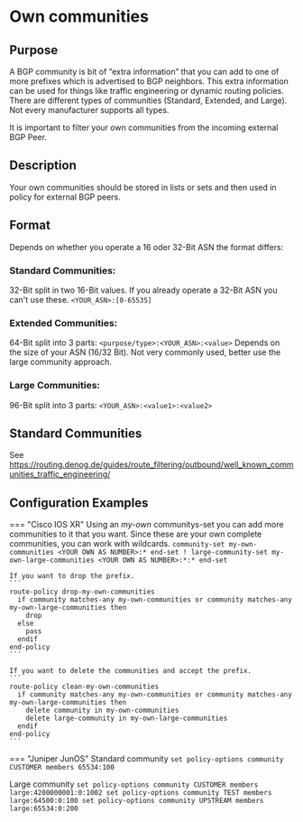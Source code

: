 # Own communities

## Purpose
A BGP community is bit of “extra information” that you can add to one of more prefixes which is advertised to BGP neighbors. This extra information can be used for things like traffic engineering or dynamic routing policies.
There are different types of communities (Standard, Extended, and Large). Not every manufacturer supports all types.

It is important to filter your own communities from the incoming external BGP Peer.

## Description
Your own communities should be stored in lists or sets and then used in policy for external BGP peers.

## Format
Depends on whether you operate a 16 oder 32-Bit ASN the format differs:

### Standard Communities:
32-Bit split in two 16-Bit values. If you already operate a 32-Bit ASN you can't use these.
    ```
    <YOUR_ASN>:[0-65535]
    ```

### Extended Communities:
64-Bit split into 3 parts:
    ```
    <purpose/type>:<YOUR_ASN>:<value>
    ```
Depends on the size of your ASN (16/32 Bit). Not very commonly used, better use the large community approach.

### Large Communities:
96-Bit split into 3 parts:
    ```
    <YOUR_ASN>:<value1>:<value2>
    ```

## Standard Communities
See https://routing.denog.de/guides/route_filtering/outbound/well_known_communities_traffic_engineering/

## Configuration Examples

=== "Cisco IOS XR"
    Using an *my-own* communitys-set you can add more communities to it that you want. Since these are your own complete communities, you can work with wildcards.
    ```
    community-set my-own-communities
      <YOUR OWN AS NUMBER>:*
    end-set
    !
    large-community-set my-own-large-communities
      <YOUR OWN AS NUMBER>:*:*
    end-set
    ```
    
    If you want to drop the prefix.
    ```
    route-policy drop-my-own-communities
      if community matches-any my-own-communities or community matches-any my-own-large-communities then
        drop
      else
        pass
      endif
    end-policy
    ```

    If you want to delete the communities and accept the prefix.
    ```
    route-policy clean-my-own-communities
      if community matches-any my-own-communities or community matches-any my-own-large-communities then
        delete community in my-own-communities
        delete large-community in my-own-large-communities
      endif
    end-policy
    ```
=== "Juniper JunOS"
Standard community
    ```
    set policy-options community CUSTOMER members 65534:100
    ```

Large community
    ```
    set policy-options community CUSTOMER members large:4200000001:0:1002
    set policy-options community TEST members large:64500:0:100
    set policy-options community UPSTREAM members large:65534:0:200
    ```
